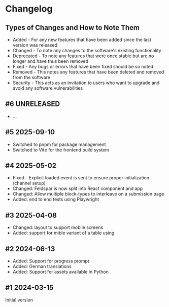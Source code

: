 # Changelog

## Types of Changes and How to Note Them

* Added - For any new features that have been added since the last version was released
* Changed - To note any changes to the software's existing functionality
* Deprecated - To note any features that were once stable but are no longer and have thus been removed
* Fixed - Any bugs or errors that have been fixed should be so noted
* Removed - This notes any features that have been deleted and removed from the software
* Security - This acts as an invitation to users who want to upgrade and avoid any software vulnerabilities

## \#6 UNRELEASED

* ...

## \#5 2025-09-10

* Switched to pnpm for package management
* Switched to Vite for the frontend build system

## \#4 2025-05-02

* Fixed - Explicit loaded event is sent to ensure proper initialization (channel setup)
* Changed: Feldspar is now split into React component and app
* Changed: Allow multiple block-types to interleave on a submission page
* Added: end to end tests using Playwright

## \#3 2025-04-08

* Changed: layout to support mobile screens
* Added: support for mible variant of a table using

## \#2 2024-06-13

* Added: Support for progress prompt
* Added: German translations
* Added: Support for assets available in Python

## \#1 2024-03-15

Initial version
